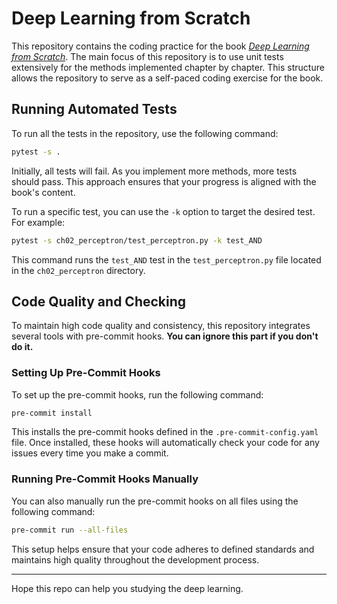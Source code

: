 # Deep Learning from Scratch

This repository contains the coding practice for the book [*Deep Learning from Scratch*](https://www.ituring.com.cn/book/1921). The main focus of this repository is to use unit tests extensively for the methods implemented chapter by chapter. This structure allows the repository to serve as a self-paced coding exercise for the book.

## Running Automated Tests

To run all the tests in the repository, use the following command:

```bash
pytest -s .
```

Initially, all tests will fail. As you implement more methods, more tests should pass. This approach ensures that your progress is aligned with the book's content.

To run a specific test, you can use the `-k` option to target the desired test. For example:

```bash
pytest -s ch02_perceptron/test_perceptron.py -k test_AND
```

This command runs the `test_AND` test in the `test_perceptron.py` file located in the `ch02_perceptron` directory.

## Code Quality and Checking

To maintain high code quality and consistency, this repository integrates several tools with pre-commit hooks.
**You can ignore this part if you don't do it.**

### Setting Up Pre-Commit Hooks

To set up the pre-commit hooks, run the following command:

```bash
pre-commit install
```

This installs the pre-commit hooks defined in the `.pre-commit-config.yaml` file. Once installed, these hooks will automatically check your code for any issues every time you make a commit.

### Running Pre-Commit Hooks Manually

You can also manually run the pre-commit hooks on all files using the following command:

```bash
pre-commit run --all-files
```

This setup helps ensure that your code adheres to defined standards and maintains high quality throughout the development process.

---

Hope this repo can help you studying the deep learning.
